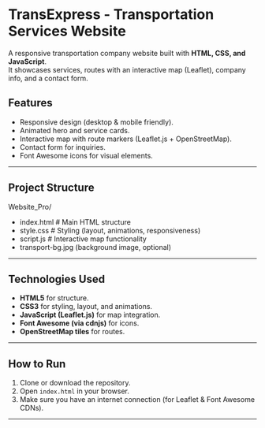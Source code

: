 # TransExpress - Transportation Services Website  
A responsive transportation company website built with **HTML, CSS, and JavaScript**.  
It showcases services, routes with an interactive map (Leaflet), company info, and a contact form. 

## Features
- Responsive design (desktop & mobile friendly).  
- Animated hero and service cards.  
- Interactive map with route markers (Leaflet.js + OpenStreetMap).  
- Contact form for inquiries.  
- Font Awesome icons for visual elements.  

---
## Project Structure
Website_Pro/
- index.html # Main HTML structure
- style.css # Styling (layout, animations, responsiveness)
- script.js # Interactive map functionality
- transport-bg.jpg (background image, optional)

---

## Technologies Used
- **HTML5** for structure.  
- **CSS3** for styling, layout, and animations.  
- **JavaScript (Leaflet.js)** for map integration.  
- **Font Awesome (via cdnjs)** for icons.  
- **OpenStreetMap tiles** for routes.  

---
## How to Run
1. Clone or download the repository.  
2. Open `index.html` in your browser.  
3. Make sure you have an internet connection (for Leaflet & Font Awesome CDNs).  

---






